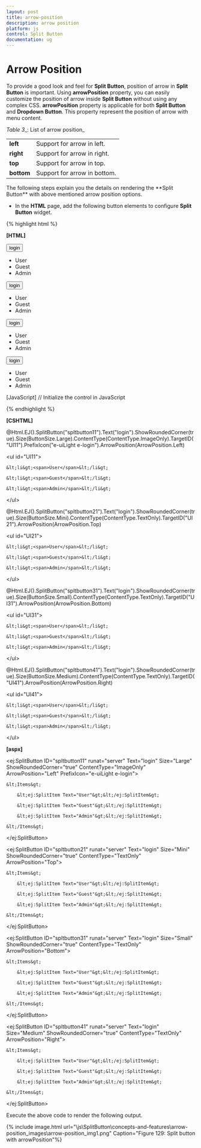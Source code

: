 ```yaml
---
layout: post
title: arrow-position
description: arrow position
platform: js
control: Split Button
documentation: ug
---
```


# Arrow Position

To provide a good look and feel for **Split Button**, position of arrow in **Split Button** is important. Using **arrowPosition** property, you can easily customize the position of arrow inside **Split Button** without using any complex CSS. **arrowPosition** property is applicable for both **Split Button** and **Dropdown Button**. This property represent the position of arrow with menu content.

_Table_ _3__: List of arrow position_

<table>
<tr>
<td>
<b>left</b></td><td>
Support for arrow in left.</td></tr>
<tr>
<td>
<b>right</b></td><td>
Support for arrow in right. </td></tr>
<tr>
<td>
<b>top</b></td><td>
Support for arrow in top. </td></tr>
<tr>
<td>
<b>bottom</b></td><td>
Support for arrow in bottom.</td></tr>
</table>
The following steps explain you the details on rendering the **Split Button** with above mentioned arrow position options.

* In the **HTML** page, add the following button elements to configure **Split Button** widget.



{% highlight html %}

**[HTML]**
<div class="control">
    <button id="spltbutton11">login</button>
    <ul id="Ul11">
        <li><span>User</span></li>
        <li><span>Guest</span></li>
        <li><span>Admin</span></li>
    </ul>
    <button id="spltbutton21">login</button>
    <ul id="Ul21">
        <li><span>User</span></li>
        <li><span>Guest</span></li>
        <li><span>Admin</span></li>
    </ul>
    <button id="spltbutton31">login</button>
    <ul id="Ul31">
        <li><span>User</span></li>
        <li><span>Guest</span></li>
        <li><span>Admin</span></li>
    </ul>
    <button id="spltbutton41">login</button>
    <ul id="Ul41">
        <li><span>User</span></li>
        <li><span>Guest</span></li>
        <li><span>Admin</span></li>
    </ul>
</div>
[JavaScript] // Initialize the control in JavaScript
<script type="text/javascript">
    $(function () {
        $("#spltbutton11").ejSplitButton({
            size: "large",
            showRoundedCorner: true,
            contentType: "imageonly",
            targetID: "Ul11",
            prefixIcon: "e-uiLight e-login",
            arrowPosition: "left"
        });
        $("#spltbutton21").ejSplitButton({
            size: "mini",
            showRoundedCorner: true,
            targetID: "Ul21",
            arrowPosition: "top"
        });
        $("#spltbutton31").ejSplitButton({
            size: "small",
            showRoundedCorner: true,
            targetID: "Ul31",
            arrowPosition: "bottom"
        });
        $("#spltbutton41").ejSplitButton({
            size: "medium",
            showRoundedCorner: true,
            targetID: "Ul41",
            arrowPosition: "right"
        });
    });
</script>


{% endhighlight %}



**[CSHTML]**

@Html.EJ().SplitButton("spltbutton11").Text("login").ShowRoundedCorner(true).Size(ButtonSize.Large).ContentType(ContentType.ImageOnly).TargetID("Ul11").PrefixIcon("e-uiLight e-login").ArrowPosition(ArrowPosition.Left)

&lt;ul id="Ul11"&gt;

    &lt;li&gt;<span>User</span>&lt;/li&gt;

    &lt;li&gt;<span>Guest</span>&lt;/li&gt;

    &lt;li&gt;<span>Admin</span>&lt;/li&gt;

&lt;/ul&gt;

@Html.EJ().SplitButton("spltbutton21").Text("login").ShowRoundedCorner(true).Size(ButtonSize.Mini).ContentType(ContentType.TextOnly).TargetID("Ul21").ArrowPosition(ArrowPosition.Top)

&lt;ul id="Ul21"&gt;

    &lt;li&gt;<span>User</span>&lt;/li&gt;

    &lt;li&gt;<span>Guest</span>&lt;/li&gt;

    &lt;li&gt;<span>Admin</span>&lt;/li&gt;

&lt;/ul&gt;

@Html.EJ().SplitButton("spltbutton31").Text("login").ShowRoundedCorner(true).Size(ButtonSize.Small).ContentType(ContentType.TextOnly).TargetID("Ul31").ArrowPosition(ArrowPosition.Bottom)

&lt;ul id="Ul31"&gt;

    &lt;li&gt;<span>User</span>&lt;/li&gt;

    &lt;li&gt;<span>Guest</span>&lt;/li&gt;

    &lt;li&gt;<span>Admin</span>&lt;/li&gt;

&lt;/ul&gt;

@Html.EJ().SplitButton("spltbutton41").Text("login").ShowRoundedCorner(true).Size(ButtonSize.Medium).ContentType(ContentType.TextOnly).TargetID("Ul41").ArrowPosition(ArrowPosition.Right)

&lt;ul id="Ul41"&gt;

    &lt;li&gt;<span>User</span>&lt;/li&gt;

    &lt;li&gt;<span>Guest</span>&lt;/li&gt;

    &lt;li&gt;<span>Admin</span>&lt;/li&gt;

&lt;/ul&gt;



**[aspx]**

&lt;ej:SplitButton ID="spltbutton11" runat="server" Text="login" Size="Large" ShowRoundedCorner="true" ContentType="ImageOnly" ArrowPosition="Left" PrefixIcon="e-uiLight e-login"&gt;

    &lt;Items&gt;

        &lt;ej:SplitItem Text="User"&gt;&lt;/ej:SplitItem&gt;

        &lt;ej:SplitItem Text="Guest"&gt;&lt;/ej:SplitItem&gt;

        &lt;ej:SplitItem Text="Admin"&gt;&lt;/ej:SplitItem&gt;

    &lt;/Items&gt;

&lt;/ej:SplitButton&gt;

&lt;ej:SplitButton ID="spltbutton21" runat="server" Text="login" Size="Mini" ShowRoundedCorner="true" ContentType="TextOnly" ArrowPosition="Top"&gt;

    &lt;Items&gt;

        &lt;ej:SplitItem Text="User"&gt;&lt;/ej:SplitItem&gt;

        &lt;ej:SplitItem Text="Guest"&gt;&lt;/ej:SplitItem&gt;

        &lt;ej:SplitItem Text="Admin"&gt;&lt;/ej:SplitItem&gt;

    &lt;/Items&gt;

&lt;/ej:SplitButton&gt;

&lt;ej:SplitButton ID="spltbutton31" runat="server" Text="login" Size="Small" ShowRoundedCorner="true" ContentType="TextOnly" ArrowPosition="Bottom"&gt;

    &lt;Items&gt;

        &lt;ej:SplitItem Text="User"&gt;&lt;/ej:SplitItem&gt;

        &lt;ej:SplitItem Text="Guest"&gt;&lt;/ej:SplitItem&gt;

        &lt;ej:SplitItem Text="Admin"&gt;&lt;/ej:SplitItem&gt;

    &lt;/Items&gt;

&lt;/ej:SplitButton&gt;

&lt;ej:SplitButton ID="spltbutton41" runat="server" Text="login" Size="Medium" ShowRoundedCorner="true" ContentType="TextOnly" ArrowPosition="Right"&gt;

    &lt;Items&gt;

        &lt;ej:SplitItem Text="User"&gt;&lt;/ej:SplitItem&gt;

        &lt;ej:SplitItem Text="Guest"&gt;&lt;/ej:SplitItem&gt;

        &lt;ej:SplitItem Text="Admin"&gt;&lt;/ej:SplitItem&gt;

    &lt;/Items&gt;

&lt;/ej:SplitButton&gt;



Execute the above code to render the following output.



{% include image.html url="\js\SplitButton\concepts-and-features\arrow-position_images\arrow-position_img1.png" Caption="Figure 129: Split button with arrowPosition"%}

